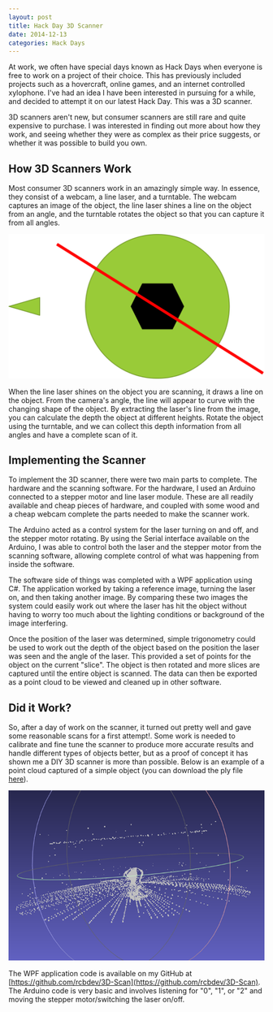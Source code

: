 ```yaml
---
layout: post
title: Hack Day 3D Scanner
date: 2014-12-13
categories: Hack Days
---
```


At work, we often have special days known as Hack Days when everyone is free to work on a project of their choice. This has previously included projects such as a hovercraft, online games, and an internet controlled xylophone. I've had an idea I have been interested in pursuing for a while, and decided to attempt it on our latest Hack Day. This was a 3D scanner.

3D scanners aren't new, but consumer scanners are still rare and quite expensive to purchase. I was interested in finding out more about how they work, and seeing whether they were as complex as their price suggests, or whether it was possible to build you own.

## How 3D Scanners Work

Most consumer 3D scanners work in an amazingly simple way. In essence, they consist of a webcam, a line laser, and a turntable. The webcam captures an image of the object, the line laser shines a line on the object from an angle, and the turntable rotates the object so that you can capture it from all angles.

![Overview of Scanner](/images/post_images/3D_scanner/overview.png)

When the line laser shines on the object you are scanning, it draws a line on the object. From the camera's angle, the line will appear to curve with the changing shape of the object. By extracting the laser's line from the image, you can calculate the depth the object at different heights. Rotate the object using the turntable, and we can collect this depth information from all angles and have a complete scan of it.

## Implementing the Scanner

To implement the 3D scanner, there were two main parts to complete. The hardware and the scanning software. For the hardware, I used an Arduino connected to a stepper motor and line laser module. These are all readily available and cheap pieces of hardware, and coupled with some wood and a cheap webcam complete the parts needed to make the scanner work.

The Arduino acted as a control system for the laser turning on and off, and the stepper motor rotating. By using the Serial interface available on the Arduino, I was able to control both the laser and the stepper motor from the scanning software, allowing complete control of what was happening from inside the software.

The software side of things was completed with a WPF application using C#. The application worked by taking a reference image, turning the laser on, and then taking another image. By comparing these two images the system could easily work out where the laser has hit the object without having to worry too much about the lighting conditions or background of the image interfering.

Once the position of the laser was determined, simple trigonometry could be used to work out the depth of the object based on the position the laser was seen and the angle of the laser. This provided a set of points for the object on the current "slice". The object is then rotated and more slices are captured until the entire object is scanned. The data can then be exported as a point cloud to be viewed and cleaned up in other software.

## Did it Work?

So, after a day of work on the scanner, it turned out pretty well and gave some reasonable scans for a first attempt!. Some work is needed to calibrate and fine tune the scanner to produce more accurate results and handle different types of objects better, but as a proof of concept it has shown me a DIY 3D scanner is more than possible. Below is an example of a point cloud captured of a simple object (you can download the ply file [here](/files/3dscan.ply)).

![Example scan](/images/post_images/3D_scanner/example_scan.png)

The WPF application code is available on my GitHub at [https://github.com/rcbdev/3D-Scan](https://github.com/rcbdev/3D-Scan). The Arduino code is very basic and involves listening for "0", "1", or "2" and moving the stepper motor/switching the laser on/off.